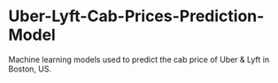 # Uber-Lyft-Cab-Prices-Prediction-Model
Machine learning models used to predict the cab price of Uber &amp; Lyft in Boston, US.
